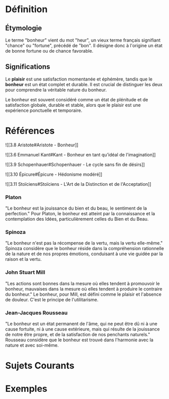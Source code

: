 # Définition

## Étymologie
Le terme "bonheur" vient du mot "heur", un vieux terme français signifiant "chance" ou "fortune", précédé de "bon". Il désigne donc à l'origine un état de bonne fortune ou de chance favorable.


## Significations
Le **plaisir** est une satisfaction momentanée et éphémère, tandis que le **bonheur** est un état complet et durable. Il est crucial de distinguer les deux pour comprendre la véritable nature du bonheur. 

Le bonheur est souvent considéré comme un état de plénitude et de satisfaction globale, durable et stable, alors que le plaisir est une expérience ponctuelle et temporaire.



# Références
![[3.8 Aristote#Aristote - Bonheur]]

![[3.6 Emmanuel Kant#Kant - Bonheur en tant qu’idéal de l'imagination]]

![[3.9 Schopenhauer#Schopenhauer - Le cycle sans fin de désirs]]

![[3.10 Épicure#Épicure - Hédonisme modéré]]

![[3.11 Stoïciens#Stoïciens - L'Art de la Distinction et de l'Acceptation]]

### Platon
"Le bonheur est la jouissance du bien et du beau, le sentiment de la perfection." Pour Platon, le bonheur est atteint par la connaissance et la contemplation des Idées, particulièrement celles du Bien et du Beau.


### Spinoza
"Le bonheur n'est pas la récompense de la vertu, mais la vertu elle-même." Spinoza considère que le bonheur réside dans la compréhension rationnelle de la nature et de nos propres émotions, conduisant à une vie guidée par la raison et la vertu.


### John Stuart Mill
"Les actions sont bonnes dans la mesure où elles tendent à promouvoir le bonheur, mauvaises dans la mesure où elles tendent à produire le contraire du bonheur." Le bonheur, pour Mill, est défini comme le plaisir et l'absence de douleur. C'est le principe de l'utilitarisme.


### Jean-Jacques Rousseau
"Le bonheur est un état permanent de l'âme, qui ne peut être dû ni à une cause fortuite, ni à une cause extérieure, mais qui résulte de la jouissance de notre être propre, et de la satisfaction de nos penchants naturels." Rousseau considère que le bonheur est trouvé dans l'harmonie avec la nature et avec soi-même.



# Sujets Courants



# Exemples

